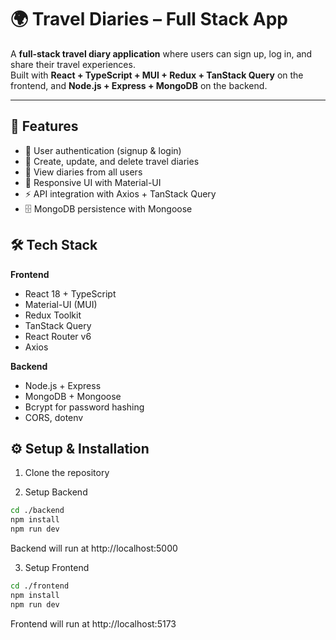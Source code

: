 # 🌍 Travel Diaries – Full Stack App

A **full-stack travel diary application** where users can sign up, log in, and share their travel experiences.  
Built with **React + TypeScript + MUI + Redux + TanStack Query** on the frontend, and **Node.js + Express + MongoDB** on the backend.

---

## 🚀 Features

- 🔐 User authentication (signup & login)
- 📝 Create, update, and delete travel diaries
- 📖 View diaries from all users
- 🎨 Responsive UI with Material-UI
- ⚡ API integration with Axios + TanStack Query
- 🗄️ MongoDB persistence with Mongoose

## 🛠️ Tech Stack

**Frontend**

- React 18 + TypeScript
- Material-UI (MUI)
- Redux Toolkit
- TanStack Query
- React Router v6
- Axios

**Backend**

- Node.js + Express
- MongoDB + Mongoose
- Bcrypt for password hashing
- CORS, dotenv

## ⚙️ Setup & Installation

1. Clone the repository

2. Setup Backend

```bash
cd ./backend
npm install
npm run dev
```

Backend will run at http://localhost:5000

3. Setup Frontend

```bash
cd ./frontend
npm install
npm run dev
```

Frontend will run at http://localhost:5173
